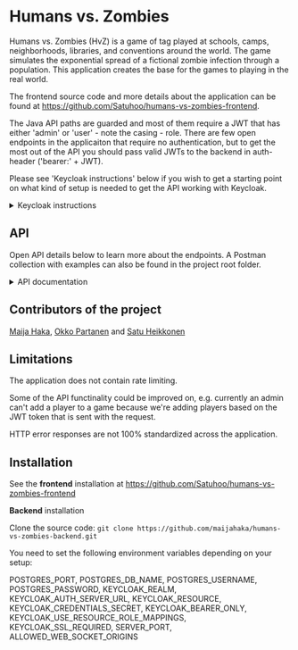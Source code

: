 # Humans vs. Zombies

Humans vs. Zombies (HvZ) is a game of tag played at schools, camps, neighborhoods, libraries, and conventions around the world. The game simulates the exponential spread of a fictional zombie infection through a population. This application creates the base for the games to playing in the real world.

The frontend source code and more details about the application can be found at https://github.com/Satuhoo/humans-vs-zombies-frontend.

The Java API paths are guarded and most of them require a JWT that has either 'admin' or 'user' - note the casing - role. There are few open endpoints in the applicaiton that require no authentication, but to get the most out of the API you should pass valid JWTs to the backend in auth-header ('bearer:' + JWT).

Please see 'Keycloak instructions' below if you wish to get a starting point on what kind of setup is needed to get the API working with Keycloak.

<details>
<summary>Keycloak instructions</summary>
  
## Our deployment

Our deployed application has two clients set up in our Keycloak realm. A Java backend 'bearer only' client and a 'public' front end client.

Users login through the keycloaks server from our front-end, from where we pass the JWT in API calls to back-end in Auth-header ('bearer:' + JWT).

![auth flow](https://i.imgur.com/Q0XilVU.png)


If you have docker installed a local Keycloak container can be started with a simple command:

```
docker run -p 8080:8080 -e KEYCLOAK_USER=admin -e KEYCLOAK_PASSWORD=admin quay.io/keycloak/keycloak:12.0.4
```

NOTE: This will start a Keycloak container running in your localhost port 8080. This might collide with Springs default port so you might have to adjust your ports. You can login to Keycloaks admin console with credentials 'admin / admin' in your localhost address after the container has spun up.

To authenticate your API requests you should add a new realm and a new client to keycloak. The realm should have 'admin' and 'user' roles. 

Define your back-ends enviorment variables according to your keycloaks setup, they should be look something like this (depending on your Keycloak setup):

```
KEYCLOAK_REALM = your realm


KEYCLOAK_AUTH_SERVER_URL = your auth server url


KEYCLOAK_RESOURCE = your keycloak client


KEYCLOAK_CREDENTIALS_SECRET = your keycloak secret (not needed, unless you want to implement login throught the backend client)


KEYCLOAK_BEARER_ONLY = true (if you have a bearer only client)


KEYCLOAK_USE_RESOURCE_ROLE_MAPPINGS = true


KEYCLOAK_SSL_REQUIRED = (external)
```


As fully configuring a Keycloak instance is beyond the scope of this readme, I recommend having a look at [Keycloaks offical documentation](https://www.keycloak.org/documentation) if you are new to the subject.  

</details>

## API

Open API details below to learn more about the endpoints. A Postman collection with examples can also be found in the project root folder.

<details>
<summary>API documentation</summary>
  
## About API


Endpoints are secured by using Spring Security. Below is a list of supported methods. A more detailed documentation with response examples can be found in the postman collection, located in the root folder.

If an endpoint that requires an token with 'admin' role is called without one either HTTP 403 is returned (if a token with 'user' role is sent) or HTTP 401 (if no token is supplied).

### Game

All the game endpoints return 404 if ID parameter does not match any game object in the database.


```
GET/POST: api/v1/games
```


POST adds new game to database. A name for the game must be provided in the body. 
Requires Auth-header with JWT that has 'admin' role or else HTTP 401 / HTTP 403 is returned.

Returns:

HTTP 400 if name is not unique.

Added game object if no errors occur.


```
GET/PUT/DELETE: api/v1/games/{id}
```


PUT accepts following parameters in the body: 'id', 'name', 'rules', 'description', 'gameState'. 

The gameState must be one of the enums 'REGISTRATION, IN_PROGRESS, COMPLETE'. 

Body id must match path id or else HTTP 403 is returned. If no token with 'admin' role is supplied, returns HTTP 403 / 401.


DELETE removes a game from the database. Requires Auth-header with JWT that has 'admin' role or else HTTP 401 / HTTP 403 is returned.


GET returns a single game object from the database. No authentication required. Returns 404 if a game with given id can't be found.


```
GET: api/v1/games/{id}/statistics
```


Returns statistics of a game object. 


Game state must be 'COMPLETED' or else a HTTP 403 error is returned.


### Player

```
GET: api/v1/games/{id}/currentplayer
```
Returns a single player object in the game associated with the tokens subject_id. Requires Auth-header with JWT token. 


Returns:

HTTP 401 if no token is sent.
HTTP 403 if user has no player object in the game. 


```
GET: api/v1/games/{id}/players
```


Returns a list of player objects in the game. The API is using dynamic projection to hide sensitive fields when the endpoint is called without an admin token. For example players 'is_patient_zero' state is not exposed to regular users.


```
GET/POST/PUT/DELETE: api/v1/games/{id}/players{id}
```


POST adds a player object to the game. 

Requires Auth-header with JWT token, adds the player to the game using JWT's subject_id field.

A playerName should be sent in the body of the request. 
Returns:

HTTP 400 if no game exists with given id.

HTTP 400 if user has already registered to the game.

The added player if no errors occur.

DELETE removes player object from the game. Requires Auth-header with JWT that has 'admin' role or else HTTP 401 / HTTP 403 is returned.
Returns HTTP 404 if player with given id is not found.
If deletion went through returns the deleted player object.

GET Returns a single player object in the game. The API is using dynamic projection to hide sensitive fields when the endpoint is called without an admin token. For example players 'is_patient_zero' state is not exposed to regular users.
Returns HTTP 404 if player with given id is not found.

PUT is unfortunately currently not working


### Kill

```
GET/POST: api/v1/games/{id}/kills
```


GET returns a list of kill objects in the game.

POST adds new kill object to the game. Request body should contain following fields: 'lat', 'lng', 'story', 'biteCode', 'id (killers id)'

Returns:

HTTP 403 if bite code is invalid or gameid is invalid.

HTTP 403 if a human tries to kill another human.

HTTP 403 if a zombie is being killed.

The added kill object if no errors occur.


```
GET/PUT: api/v1/games/{id}/kills/{id}
```


GET returns a single kill object in the game.
No error handling implemented.


PUT updates a kill object. Requires Auth-header with JWT that has 'admin' role or else HTTP 401 / HTTP 403 is returned.


Following fields can be issued in the request body:
'timeStamp', 'story', 'lat', 'lng'

Returns:
HTTP 404 if body and path id's don't match or kill isn't found.
The updated kill object if no errors occure.


### Chat

```
GET/POST: api/v1/games/{id}/chat/
```


GET returns chat messages assosicated with given game and players state.

Auth-header with JWT should be sent with request.

Returns:

Zombie chat to players who are zombies, human chat to players who are human, and both chats to JWT with admin role.

HTTP 404 if game id wasn't found or if player (JWTs sub_id) wasn't found in the game.

POST adds new message to the game. Body should contain 'isHuman' (boolean if message is part of human or zombie chat), and 'content', 'global' (boolean if message is part of global chat).

No error checking implemented.



```
GET: api/v1/games/{id}/global/
```

Returns global chat messages in the given game.
Returns 404 if game id wasn't found.
</details>


## Contributors of the project

[Maija Haka](https://github.com/maijahaka), [Okko Partanen](https://github.com/okarp) and [Satu Heikkonen](https://github.com/Satuhoo)


## Limitations

The application does not contain rate limiting.

Some of the API functinality could be improved on, e.g. currently an admin can't add a player to a game because we're adding players based on the JWT token that is sent with the request.

HTTP error responses are not 100% standardized across the application.

## Installation

See the **frontend** installation at https://github.com/Satuhoo/humans-vs-zombies-frontend

**Backend** installation

Clone the source code:
`git clone https://github.com/maijahaka/humans-vs-zombies-backend.git`

You need to set the following environment variables depending on your setup: 

POSTGRES_PORT, POSTGRES_DB_NAME, POSTGRES_USERNAME, POSTGRES_PASSWORD, KEYCLOAK_REALM, KEYCLOAK_AUTH_SERVER_URL, KEYCLOAK_RESOURCE, KEYCLOAK_CREDENTIALS_SECRET, KEYCLOAK_BEARER_ONLY, KEYCLOAK_USE_RESOURCE_ROLE_MAPPINGS, KEYCLOAK_SSL_REQUIRED, SERVER_PORT, ALLOWED_WEB_SOCKET_ORIGINS
